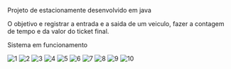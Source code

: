 Projeto de estacionamente desenvolvido em java

O objetivo e registrar a entrada e a saida de um veiculo, fazer a contagem de tempo e da valor do ticket final.

Sistema em funcionamento


![1](https://github.com/AndreLuizTDias/Projetos_Simples/assets/109778850/60774615-3875-4e65-b7b2-ed23604d5665)
![2](https://github.com/AndreLuizTDias/Projetos_Simples/assets/109778850/00734634-f0e1-4c55-8eed-d0a7cad43baf)
![3](https://github.com/AndreLuizTDias/Projetos_Simples/assets/109778850/029fbb41-6f6b-4436-8250-712aa0e19dac)
![4](https://github.com/AndreLuizTDias/Projetos_Simples/assets/109778850/ff49c5e8-b728-45c1-9b38-9d479f31c62f)
![5](https://github.com/AndreLuizTDias/Projetos_Simples/assets/109778850/e8ff7c97-0881-40b8-b00b-24cebd67a876)
![6](https://github.com/AndreLuizTDias/Projetos_Simples/assets/109778850/9ca384f9-d70e-4441-82f2-f83a644a06ad)
![7](https://github.com/AndreLuizTDias/Projetos_Simples/assets/109778850/6fbfa464-f438-4a75-9cf3-dd74f8385b05)
![8](https://github.com/AndreLuizTDias/Projetos_Simples/assets/109778850/b3fc2c0f-0291-43cd-8cf0-3ef49a2491af)
![9](https://github.com/AndreLuizTDias/Projetos_Simples/assets/109778850/0c9651ea-ffec-4383-8fa4-db19752948f6)
![10](https://github.com/AndreLuizTDias/Projetos_Simples/assets/109778850/0e2d72dd-9f55-4fc5-b965-9ec10af968ab)
